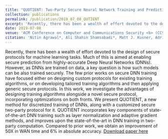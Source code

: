 ```yaml
---
title: "QUOTIENT: Two-Party Secure Neural Network Training and Prediction"
collection: publications
permalink: /publication/2019_07_08_QUTIENT
excerpt: 'Recently, there has been a wealth of effort devoted to the design of secure protocols for machine learning tasks. Much of this is aimed at enabling secure prediction from highly-accurate Deep Neural Networks (DNNs). However, as DNNs are trained on data, a key question is how such models can be also trained securely. The few prior works on secure DNN training have focused either on designing custom protocols for existing training algorithms, or on developing tailored training algorithms and then applying generic secure protocols. In this work, we investigate the advantages of designing training algorithms alongside a novel secure protocol, incorporating optimizations on both fronts. We present QUOTIENT, a new method for discretized training of DNNs, along with a customized secure two-party protocol for it. QUOTIENT incorporates key components of state-of-the-art DNN training such as layer normalization and adaptive gradient methods, and improves upon the state-of-the-art in DNN training in two-party computation. Compared to prior work, we obtain an improvement of 50X in WAN time and 6% in absolute accuracy.'
date: 2019-07-08
venue: 'ACM Conference on Computer and Communications Security <b> (CCS)</b>'
citation: 'Nitin Agrawal*, Ali Shahin Shamsabadi*, Matt J. Kusner, Adrià Gascón. &quot;QUOTIENT: Two-Party Secure Neural Network Training and Prediction.&quot; <i> ACM Conference on Computer and Communications Security (CCS), </i> November 11-15, 2019, London, UK. <br> <b> (*=authors contributing equally) </b>' 
---
```

Recently, there has been a wealth of effort devoted to the design of secure protocols for machine learning tasks. Much of this is aimed at enabling secure prediction from highly-accurate Deep Neural Networks (DNNs). However, as DNNs are trained on data, a key question is how such models can be also trained securely. The few prior works on secure DNN training have focused either on designing custom protocols for existing training algorithms, or on developing tailored training algorithms and then applying generic secure protocols. In this work, we investigate the advantages of designing training algorithms alongside a novel secure protocol, incorporating optimizations on both fronts. We present QUOTIENT, a new method for discretized training of DNNs, along with a customized secure two-party protocol for it. QUOTIENT incorporates key components of state-of-the-art DNN training such as layer normalization and adaptive gradient methods, and improves upon the state-of-the-art in DNN training in two-party computation. Compared to prior work, we obtain an improvement of 50X in WAN time and 6% in absolute accuracy.
[Download paper here](https://arxiv.org/pdf/1907.03372.pdf)

